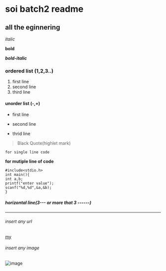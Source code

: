 # soi batch2 readme 
## all the eginnering 
*italic*

**bold**

***bold-italic***

### ordered list (1,2,3..)
1. first line
2. second line
3. third line

#### unorder list (-,+)
- first line 
+ second line 
- thrid line 

> Black Quote(highlet mark)

`for single line code ` 

**for mutiple line of code**
```
#include<stdio.h>
int main(){
int a,b;
printf("enter value");
scanf("%d,%d",&a,&b);
}
```

##### horizontal line(3--- or more that 3 ------)
-------------
###### insert any url

[my](https://www.google.com/)



###### insert any image 

![image](C:\Users\ManiPreetham\Downloads\pexels-anjana-c-169994-674010.jpg)
